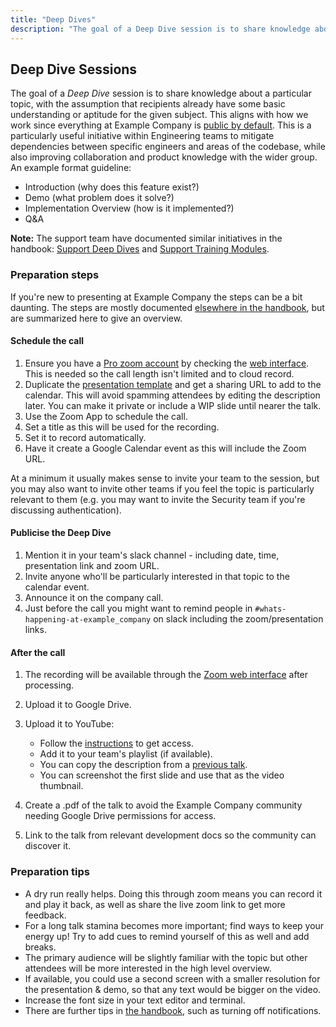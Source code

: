 ```yaml
---
title: "Deep Dives"
description: "The goal of a Deep Dive session is to share knowledge about a particular topic, with the assumption that recipients already have some basic understanding or aptitude for the given subject."
---
```


## Deep Dive Sessions

The goal of a *Deep Dive* session is to share knowledge about a particular topic, with the assumption that recipients already have some basic understanding or aptitude for the given subject.
This aligns with how we work since everything at Example Company is [public by default](/handbook/values/#public-by-default).
This is a particularly useful initiative within Engineering teams to mitigate dependencies between specific engineers and areas of the codebase, while also improving collaboration and product knowledge with the wider group.
An example format guideline:

- Introduction (why does this feature exist?)
- Demo (what problem does it solve?)
- Implementation Overview (how is it implemented?)
- Q&A

**Note:** The support team have documented similar initiatives in the handbook: [Support Deep Dives](/handbook/support/advanced-topics/index.html#deep-dives) and [Support Training Modules](/handbook/support/advanced-topics/index.html#support-training-modules).

### Preparation steps

If you're new to presenting at Example Company the steps can be a bit daunting. The steps are mostly documented [elsewhere in the handbook](/handbook/tools-and-tips/), but are summarized here to give an overview.

#### Schedule the call

1. Ensure you have a [Pro zoom account](/handbook/tools-and-tips/#zoom) by checking the [web interface](https://zoom.us/profile). This is needed so the call length isn't limited and to cloud record.
1. Duplicate the [presentation template](/handbook/tools-and-tips/#google-slides) and get a sharing URL to add to the calendar. This will avoid spamming attendees by editing the description later. You can make it private or include a WIP slide until nearer the talk.
1. Use the Zoom App to schedule the call.
1. Set a title as this will be used for the recording.
1. Set it to record automatically.
1. Have it create a Google Calendar event as this will include the Zoom URL.

At a minimum it usually makes sense to invite your team to the session, but you may also want to invite other teams if you feel the topic is particularly relevant to them (e.g. you may want to invite the Security team if you're discussing authentication).

#### Publicise the Deep Dive

1. Mention it in your team's slack channel - including date, time, presentation link and zoom URL.
1. Invite anyone who'll be particularly interested in that topic to the calendar event.
1. Announce it on the company call.
1. Just before the call you might want to remind people in `#whats-happening-at-example_company` on slack including the zoom/presentation links.

#### After the call

1. The recording will be available through the [Zoom web interface](https://zoom.us/recording) after processing.
1. Upload it to Google Drive.
1. Upload it to YouTube:

   - Follow the [instructions](/handbook/marketing/marketing-operations/youtube/#access) to get access.
   - Add it to your team's playlist (if available).
   - You can copy the description from a [previous talk](https://www.youtube.com/watch?v=CW0SujsABrs&list=PLFGfElNsQthZ-D0khZ_NSb5Bdl2xkF97m&index=2).
   - You can screenshot the first slide and use that as the video thumbnail.

1. Create a .pdf of the talk to avoid the Example Company community needing Google Drive permissions for access.
1. Link to the talk from relevant development docs so the community can discover it.

### Preparation tips

- A dry run really helps. Doing this through zoom means you can record it and play it back, as well as share the live zoom link to get more feedback.
- For a long talk stamina becomes more important; find ways to keep your energy up! Try to add cues to remind yourself of this as well and add breaks.
- The primary audience will be slightly familiar with the topic but other attendees will be more interested in the high level overview.
- If available, you could use a second screen with a smaller resolution for the presentation & demo, so that any text would be bigger on the video.
- Increase the font size in your text editor and terminal.
- There are further tips in [the handbook](/handbook/company/group-conversations/), such as turning off notifications.
